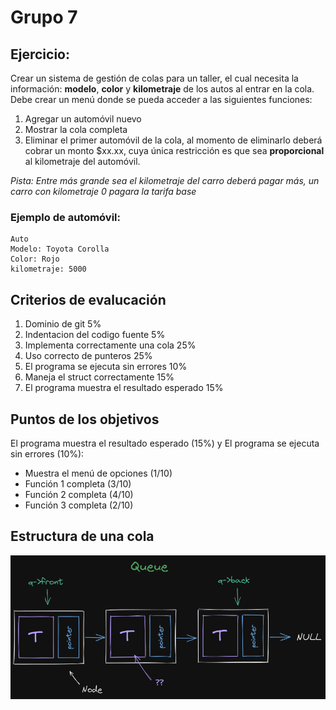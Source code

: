 # Grupo 7
## Ejercicio:

Crear un sistema de gestión de colas para un taller, el cual necesita la información:  **modelo**, **color** y **kilometraje** de los autos al entrar en la cola. Debe crear un menú donde se pueda acceder a las siguientes funciones:

1. Agregar un automóvil nuevo
2. Mostrar la cola completa
3. Eliminar el primer automóvil de la cola, al momento de eliminarlo deberá cobrar un monto $xx.xx, cuya única restricción es que sea **proporcional** al kilometraje del automóvil.

*Pista: Entre más grande sea el kilometraje del carro deberá pagar más, un carro con kilometraje 0 pagara la tarifa base*

### Ejemplo de automóvil:

```
Auto
Modelo: Toyota Corolla
Color: Rojo
kilometraje: 5000
``` 

## Criterios de evalucación
1. Dominio de git 5%
2. Indentacion del codigo fuente 5%
3. Implementa correctamente una cola 25%
4. Uso correcto de punteros 25%
5. El programa se ejecuta sin errores 10%
6. Maneja el struct correctamente 15%
7. El programa muestra el resultado esperado 15%

## Puntos de los objetivos
El programa muestra el resultado esperado (15%) y
El programa se ejecuta sin errores (10%):
- Muestra el menú de opciones (1/10)
- Función 1 completa (3/10)
- Función 2 completa (4/10)
- Función 3 completa (2/10)

## Estructura de una cola

![queue](./queue_structure.png)